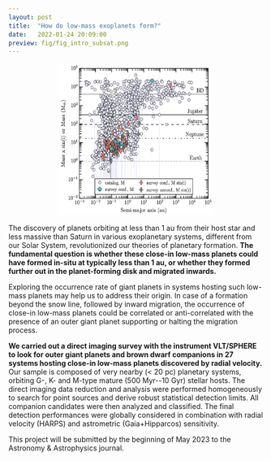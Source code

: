 ```yaml
---
layout: post
title:  "How do low-mass exoplanets form?"
date:   2022-01-24 20:09:00
preview: fig/fig_intro_subsat.png
---
```


<p align="center">
<img src="/fig/fig_intro_subsat.png" width="300" height="300">
</p>

The discovery of planets orbiting at less than 1 au from their host star and less massive than Saturn in various exoplanetary systems, different  from our Solar System, revolutionized our theories of planetary formation. <b>The fundamental question is whether these close-in low-mass planets could have formed in-situ at typically less than 1 au, or whether they formed further out in the planet-forming disk and migrated inwards. </b>
 
Exploring the occurrence rate of giant planets in systems hosting such low-mass planets may help us to address their origin. In case of a formation beyond the snow line, followed by inward migration, the occurrence of close-in low-mass planets could be correlated or anti-correlated with the presence of an outer giant planet supporting or halting the migration process. 


<b>We carried out a direct imaging survey with the instrument VLT/SPHERE to look for outer giant planets and brown dwarf companions in 27 systems hosting close-in low-mass planets discovered by radial velocity.</b> Our sample is composed of very nearby (< 20 pc) planetary systems, orbiting G-, K- and M-type mature (500 Myr--10 Gyr) stellar hosts. The direct imaging data reduction and analysis were performed homogeneously to search for point sources and derive robust statistical detection limits. All companion candidates were then analyzed and classified. The final detection performances were globally considered in combination with radial velocity (HARPS) and astrometric (Gaia+Hipparcos) sensitivity. 

This project will be submitted by the beginning of May 2023 to the Astronomy & Astrophysics journal.
